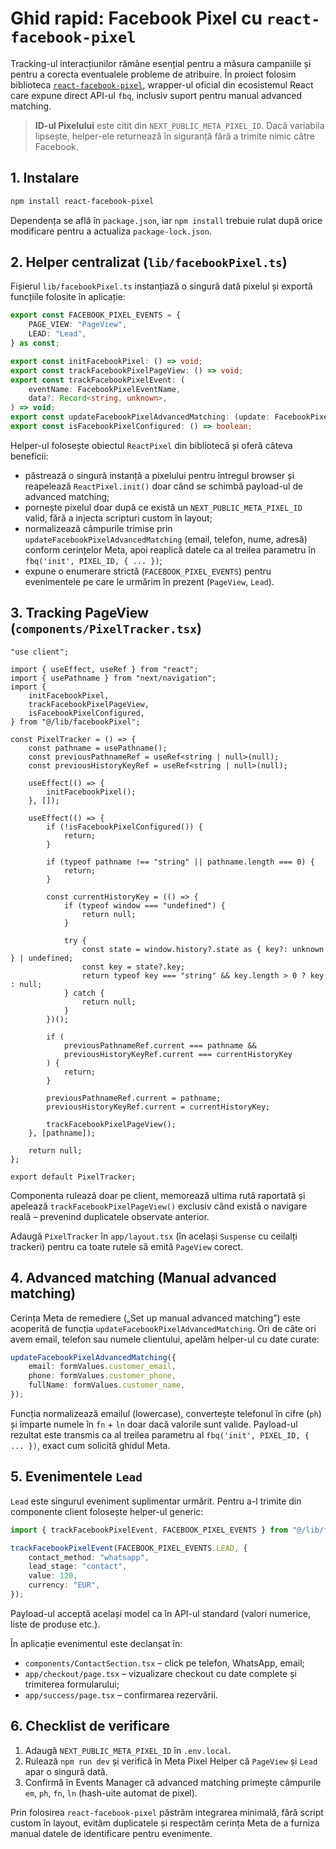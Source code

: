 # Ghid rapid: Facebook Pixel cu `react-facebook-pixel`

Tracking-ul interacțiunilor rămâne esențial pentru a măsura campaniile și pentru a corecta eventualele probleme de atribuire. În proiect folosim biblioteca [`react-facebook-pixel`](https://www.npmjs.com/package/react-facebook-pixel), wrapper-ul oficial din ecosistemul React care expune direct API-ul `fbq`, inclusiv suport pentru manual advanced matching.

> **ID-ul Pixelului** este citit din `NEXT_PUBLIC_META_PIXEL_ID`. Dacă variabila lipsește, helper-ele returnează în siguranță fără a trimite nimic către Facebook.

## 1. Instalare

```bash
npm install react-facebook-pixel
```

Dependența se află în `package.json`, iar `npm install` trebuie rulat după orice modificare pentru a actualiza `package-lock.json`.

## 2. Helper centralizat (`lib/facebookPixel.ts`)

Fișierul `lib/facebookPixel.ts` instanțiază o singură dată pixelul și exportă funcțiile folosite în aplicație:

```ts
export const FACEBOOK_PIXEL_EVENTS = {
    PAGE_VIEW: "PageView",
    LEAD: "Lead",
} as const;

export const initFacebookPixel: () => void;
export const trackFacebookPixelPageView: () => void;
export const trackFacebookPixelEvent: (
    eventName: FacebookPixelEventName,
    data?: Record<string, unknown>,
) => void;
export const updateFacebookPixelAdvancedMatching: (update: FacebookPixelAdvancedMatchingUpdate) => void;
export const isFacebookPixelConfigured: () => boolean;
```

Helper-ul folosește obiectul `ReactPixel` din bibliotecă și oferă câteva beneficii:

- păstrează o singură instanță a pixelului pentru întregul browser și reapelează `ReactPixel.init()` doar când se schimbă payload-ul de advanced matching;
- pornește pixelul doar după ce există un `NEXT_PUBLIC_META_PIXEL_ID` valid, fără a injecta scripturi custom în layout;
- normalizează câmpurile trimise prin `updateFacebookPixelAdvancedMatching` (email, telefon, nume, adresă) conform cerințelor Meta, apoi reaplică datele ca al treilea parametru în `fbq('init', PIXEL_ID, { ... })`;
- expune o enumerare strictă (`FACEBOOK_PIXEL_EVENTS`) pentru evenimentele pe care le urmărim în prezent (`PageView`, `Lead`).

## 3. Tracking PageView (`components/PixelTracker.tsx`)

```tsx
"use client";

import { useEffect, useRef } from "react";
import { usePathname } from "next/navigation";
import {
    initFacebookPixel,
    trackFacebookPixelPageView,
    isFacebookPixelConfigured,
} from "@/lib/facebookPixel";

const PixelTracker = () => {
    const pathname = usePathname();
    const previousPathnameRef = useRef<string | null>(null);
    const previousHistoryKeyRef = useRef<string | null>(null);

    useEffect(() => {
        initFacebookPixel();
    }, []);

    useEffect(() => {
        if (!isFacebookPixelConfigured()) {
            return;
        }

        if (typeof pathname !== "string" || pathname.length === 0) {
            return;
        }

        const currentHistoryKey = (() => {
            if (typeof window === "undefined") {
                return null;
            }

            try {
                const state = window.history?.state as { key?: unknown } | undefined;
                const key = state?.key;
                return typeof key === "string" && key.length > 0 ? key : null;
            } catch {
                return null;
            }
        })();

        if (
            previousPathnameRef.current === pathname &&
            previousHistoryKeyRef.current === currentHistoryKey
        ) {
            return;
        }

        previousPathnameRef.current = pathname;
        previousHistoryKeyRef.current = currentHistoryKey;

        trackFacebookPixelPageView();
    }, [pathname]);

    return null;
};

export default PixelTracker;
```

Componenta rulează doar pe client, memorează ultima rută raportată și apelează `trackFacebookPixelPageView()` exclusiv când există o navigare reală – prevenind duplicatele observate anterior.

Adaugă `PixelTracker` în `app/layout.tsx` (în același `Suspense` cu ceilalți trackeri) pentru ca toate rutele să emită `PageView` corect.

## 4. Advanced matching (Manual advanced matching)

Cerința Meta de remediere („Set up manual advanced matching”) este acoperită de funcția `updateFacebookPixelAdvancedMatching`. Ori de câte ori avem email, telefon sau numele clientului, apelăm helper-ul cu date curate:

```ts
updateFacebookPixelAdvancedMatching({
    email: formValues.customer_email,
    phone: formValues.customer_phone,
    fullName: formValues.customer_name,
});
```

Funcția normalizează emailul (lowercase), convertește telefonul în cifre (`ph`) și împarte numele în `fn` + `ln` doar dacă valorile sunt valide. Payload-ul rezultat este transmis ca al treilea parametru al `fbq('init', PIXEL_ID, { ... })`, exact cum solicită ghidul Meta.

## 5. Evenimentele `Lead`

`Lead` este singurul eveniment suplimentar urmărit. Pentru a-l trimite din componente client folosește helper-ul generic:

```ts
import { trackFacebookPixelEvent, FACEBOOK_PIXEL_EVENTS } from "@/lib/facebookPixel";

trackFacebookPixelEvent(FACEBOOK_PIXEL_EVENTS.LEAD, {
    contact_method: "whatsapp",
    lead_stage: "contact",
    value: 120,
    currency: "EUR",
});
```

Payload-ul acceptă același model ca în API-ul standard (valori numerice, liste de produse etc.).

În aplicație evenimentul este declanșat în:

- `components/ContactSection.tsx` – click pe telefon, WhatsApp, email;
- `app/checkout/page.tsx` – vizualizare checkout cu date complete și trimiterea formularului;
- `app/success/page.tsx` – confirmarea rezervării.

## 6. Checklist de verificare

1. Adaugă `NEXT_PUBLIC_META_PIXEL_ID` în `.env.local`.
2. Rulează `npm run dev` și verifică în Meta Pixel Helper că `PageView` și `Lead` apar o singură dată.
3. Confirmă în Events Manager că advanced matching primește câmpurile `em`, `ph`, `fn`, `ln` (hash-uite automat de pixel).

Prin folosirea `react-facebook-pixel` păstrăm integrarea minimală, fără script custom în layout, evităm duplicatele și respectăm cerința Meta de a furniza manual datele de identificare pentru evenimente.
